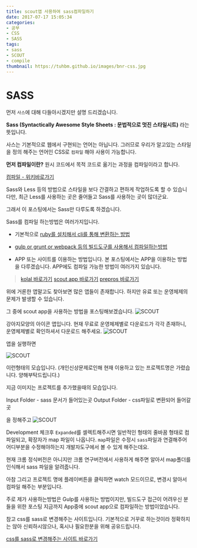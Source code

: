 ```yaml
---
title: scout앱 사용하여 sass컴파일하기
date: 2017-07-17 15:05:34
categories: 
- 공부
- CSS
- SASS
tags:
- sass
- SCOUT
- compile
thumbnail: https://tuhbm.github.io/images/bnr-css.jpg
---
```

# SASS
먼저 `사스`에 대해 다들아시겠지만 설명 드리겠습니다.

**Sass (Syntactically Awesome Style Sheets : 문법적으로 멋진 스타일시트)**
라는 뜻입니다.

사스는 기본적으로 웹에서 구현되는 언어는 아닙니다.
그러므로 우리가 알고있는 스타일을 정의 해주는 언어인 CSS로 `컴파일` 해야 사용이 가능합니다.
<!-- more -->
**먼저 컴파일이란?**
원시 코드에서 목적 코드로 옮기는 과정을 컴파일이라고 합니다.

[컴파일 - 위키바로가기](https://ko.wikipedia.org/wiki/%EC%BB%B4%ED%8C%8C%EC%9D%BC%EB%9F%AC)

Sass와 Less 등의 방법으로 스타일을 보다 간결하고 편하게 작업하도록 할 수 있습니다만,
최근 Less를 사용하는 곳은 줄어들고 Sass를 사용하는 곳이 많더군요.

그래서 이 포스팅에서는 Sass만 다루도록 하겠습니다.

Sass를 컴파일 하는방법은 여러가지입니다.

- 기본적으로 [ruby를 설치해서 cli를 통해 변환하는 방법](https://velopert.com/1712)

- [gulp or grunt or webpack 등의 빌드도구를 사용해서 컴파일하는방법](http://webclub.tistory.com/470)

- APP 또는 사이트를 이용하는 방법입니다.
본 포스팅에서는 APP을 이용하는 방법을 다루겠습니다.
APP에도 컴파일 가능한 방법이 여러가지 있습니다.

> [kolal 바로가기](http://koala-app.com/)
> [scout app 바로가기](http://scout-app.io/)
> [prepros 바로가기](https://prepros.io/)

위에 거론한 앱말고도 찾아보면 많은 앱들이 존재합니다.
하지만 유료 또는 운영체제의 문제가 발생할 수 있습니다.

그 중에 scout app을 사용하는 방법을 포스팅해보겠습니다.
![SCOUT](https://tuhbm.github.io/images/scout/img1.png)

강아지모양의 아이콘 앱입니다. 현재 무료로 운영체제별로 다운로드가 각각 존재하니, 운영체제별로 확인하셔서 다운로드 해주세요.
![SCOUT](https://tuhbm.github.io/images/scout/img2.png)


앱을 실행하면 

![SCOUT](https://tuhbm.github.io/images/scout/img3.png)

이런형태의 모습입니다. (개인신상문제로인해 현재 이용하고 있는 프로젝트명은 가렸습니다. 양해부탁드립니다.)

지금 이미지는 프로젝트를 추가했을때의 모습입니다.

Input Folder - sass 문서가 들어있는곳
Output Folder - css파일로 변환되어 들어갈곳

을 정해주고 
![SCOUT](https://tuhbm.github.io/images/scout/img4.png)

Development 체크후 `Expanded`를 셀렉트해주시면 일반적인 형태의 줄바꿈 형태로 컴파일되고, 확장자가 map 파일이 나옵니다.
`map`파일은 수정시 `sass`파일과 연결해주어 어디부분을 수정해야하는지 개발자도구에서 볼 수 있게 해주는데요.

현재 크롬 정식버전은 아니지만 크롬 연구버전에서 사용하게 해주면 알아서 map폴더를 인식해서 sass 파일을 알려줍니다.

아참 그리고 프로젝트 명에 플레이버튼을 클릭하면 watch 모드이므로,
변경시 알아서 컴파일 해주는 부분입니다.

주로 제가 사용하는방법은 Gulp를 사용하는 방법이지만, 빌드도구 접근이 어려우신 분들을 위한 포스팅
지금까지 App중에 scout app으로 컴파일하는 방법이었습니다.

참고
css를 sass로 변경해주는 사이트입니다. 기본적으로 거꾸로 하는것이라 정확하지는 않아 신뢰하시않으나, 혹시나 필요한분을 위해 공유드립니다.

[css를 sass로 변경해주는 사이트 바로가기](http://css2sass.herokuapp.com/)
